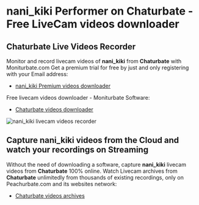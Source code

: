 # nani_kiki Performer on Chaturbate - Free LiveCam videos downloader

## Chaturbate Live Videos Recorder

Monitor and record livecam videos of **nani_kiki** from **Chaturbate** with Moniturbate.com
Get a premium trial for free by just and only registering with your Email address:
* [nani_kiki Premium videos downloader](https://moniturbate.com/request-demo-licence-key.html)

Free livecam videos downloader - Moniturbate Software:
* [Chaturbate videos downloader](https://moniturbate.com/moniturbate-download-software.html)

![nani_kiki livecam videos recorder](https://peachurnet.com/templates/moniturbate-software.png)


## Capture nani_kiki videos from the Cloud and watch your recordings on Streaming

Without the need of downloading a software, capture **nani_kiki** livecam videos from **Chaturbate** 100% online.
Watch Livecam archives from **Chaturbate** unlimitedly from thousands of existing recordings, only on Peachurbate.com and its websites network:
* [Chaturbate videos archives](https://peachurnet.com/)